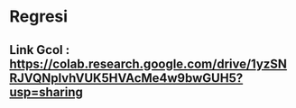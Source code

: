 # Regresi
## Link Gcol : https://colab.research.google.com/drive/1yzSNRJVQNplvhVUK5HVAcMe4w9bwGUH5?usp=sharing
